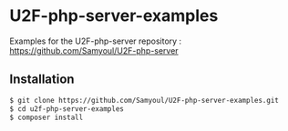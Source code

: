 # U2F-php-server-examples
Examples for the U2F-php-server repository : https://github.com/Samyoul/U2F-php-server

## Installation

```bash
$ git clone https://github.com/Samyoul/U2F-php-server-examples.git
$ cd u2f-php-server-examples
$ composer install 
```
